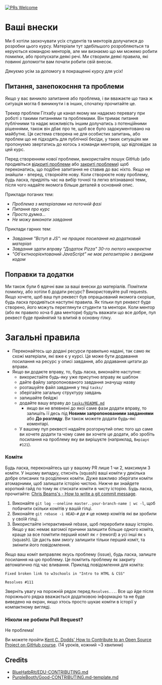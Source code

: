 [![PRs Welcome](https://img.shields.io/badge/PRs-welcome-brightgreen.svg)](http://makeapullrequest.com)

# Ваші внески

Ми б хотіли заохочувати усіх студентів та менторів долучатися до розробки цього
курсу. Матеріали тут здебільшого розробляються та керуються командою менторів,
але ми визнаємо що ми можемо робити помилки, або пропускати деякі речі. Ми
створили деякі правила, які повинні допомогти вам почати робити свій внесок.

Дякуємо усім за допомогу в покращенні курсу для усіх!


## Питання, занепокоєння та проблеми

Якщо у вас виникло запитання або проблема, і ви вважаєте що така ж ситуація
могла б виникнути і в інших, спочатку прочитайте це.

Трекер проблем Гітхабу це канал якому ми надаємо перевагу при роботі з такими
питаннями та проблемами. Він тримає питання публічними та надає можливість іншим
долучатись з потенційними рішеннями, також він дбає про те, щоб все було
задокументовано на майбутнє. Ця система створена не для особистих запитань, або
проблем що не підходять для публічної бесіди, у таких ситуаціях ми пропонуємо
звертатись до когось з команди менторів, що відповідає за цей курс.

Перед створенням нової проблеми, використайте пошук GitHub (або продивіться
[відкриті проблеми](https://issues) або
[закриті проблеми](https://issues?q=is%3Aissue+is%3Aclosed)) щоб переконатись,
що подібне запитання не ставив до вас ніхто. Якщо не знайшли - вперед,
створюйте нову. Коли створюєте нову проблему, будь ласка, приділіть час на
вибір точної та легко впізнаваної теми, після чого надайте якомога більше
деталей в основний опис.

Приклади поганих тем:
- _Проблема з матеріалами на поточній фазі_
- _Питання про курс_
- _Просто думка..._
- _Не можу виконати завдання_

Приклади гарних тем:
- _Завдання "Вступ в JS": не працює посилання на додатковий матеріал_
- _Завдання здати вправу "Додаток Pizza" 30-го лютого некоректне_
- _"Об'єктноорієнтований JavaScript" не має репозиторію з вихідним кодом_

## Поправки та додатки

Ми також були б вдячні вам за ваші внески до матеріалів. Помітили помилку, або
хотіли б додати ресурс? Використовуйте pull requests. Якщо хочете, щоб ваш пул
реквест був опрацьований якомога скоріше, будь ласка продивіться наступні
правила. Як тільки пул реквест буде створено, його можуть переглянути студенти
та ментори. Коли ментор (або як правило хоча б два ментори) будуть вважати що
все добре, пул реквест буде прийнятий та влитий в основну гілку.

# Загальні правила

- Переконайтесь що додані ресурси правильно надані, так само як схожі матеріали,
які вже є у курсі. Це може бути додавання посилання на ресурс у описі завдання,
або додавання цитати до вправи.
- Якщо ви додаєте вправу, то, будь ласка, виконайте наступне:
  - використайте будь-яку уже присутню вправу як шаблон
  - дайте файлу запропонованого завдання значущу назву
  - розташуйте файл завдання у теці `tasks/`
  - зберігайте загальну структуру завдань
  - залишайте бейджі
  - додайте вашу вправу до [`tasks/README.md`](tasks/README.md)
	- якщо ви не впевнені до якої саме фази додати вправу, то залишіть її десь
під **Новими запропонованими завданнями** або **До розгляду**. Ви також
можете додати будь-які коментарі.
  - У вашому пул реквесті надайте розгорнутий опис того що саме ви хочете додати
  та чому саме ви хочете це додати, або зробіть посилання на проблему яку ви
  вирішуєте (наприклад, `Вирішує #121`).

### Коміти

Будь ласка, переконайтесь що у вашому PR лише 1 чи 2, максимум 3 коміти. У
іншому випадку, стисніть (squash) ваші коміти у декілька добре описаних та
розділених коміти. Дуже важливо зберігати коміти атомарними, щоб залишати
історію чистою. Нижче ви знайдете короткий гайд по тому як стискати коміти в
чисту історію. Будь ласка, прочитайте: [Chris Beams's - How to write a git commit message](http://chris.beams.io/posts/git-commit/).

1. Виконайте `git log --oneline master..your-branch-name | wc -l`,
	щоб побачити скільки комітів у вашій гілці.
1. Виконайте `git rebase -i HEAD~#` де `#` це номер комітів які ви зробили у
	своїй гілці.
1. Використайте інтерактивний rebase, щоб переробити вашу історію.
	Якщо у вас немає вагомої причини залишити більше одного коміта, краще за все
	помітити перший коміт як `r` (reword) а усі інші як `s` (squash). Це дасть
	вам змогу залишити тільки перший коміт, та змінити його повідомлення.

Якщо ваш коміт виправляє якусь проблему (issue), будь ласка, залиште посилання на
цю проблему. Це помітить проблему як закриту автоматично під час вливання.
Приклад повідомлення для коміта:

```
Fixed broken link to w3schools in "Intro to HTML & CSS"

Resolves #111
```

Зверніть увагу на порожній рядок перед `Resolves...`. Все що йде після
порожнього рядка вважається додатковою інформацію та не буде виведено на екран,
якщо хтось просто шукає коміти в історії у компактному вигляді.

### Ніколи не робили Pull Request?

Не проблема!

Ви можете пройти [Kent C. Dodds' How to Contribute to an Open Source Project on GitHub course](https://egghead.io/courses/how-to-contribute-to-an-open-source-project-on-github).
(14 уроків, кожний ~3 хвилини)

## Credits

- [BlueHatbRit/EDU-CONTRIBUTING.md](https://gist.github.com/BlueHatbRit/3bd366313f7ca2c7d2537d927ec970e8)
- [PurpleBooth/Good-CONTRIBUTING.md-template.md](https://gist.github.com/PurpleBooth/b24679402957c63ec426)
